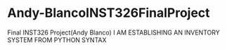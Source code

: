 # Andy-BlancoINST326FinalProject
Final INST326 Project(Andy Blanco)
I AM ESTABLISHING AN INVENTORY SYSTEM FROM PYTHON SYNTAX
